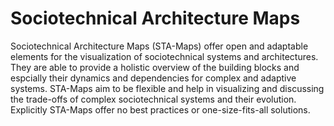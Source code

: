 # Sociotechnical Architecture Maps

Sociotechnical Architecture Maps (STA-Maps) offer open and adaptable elements for the visualization of sociotechnical systems and architectures. They are able to provide a holistic overview of the building blocks and espcially their dynamics and dependencies for complex and adaptive systems. STA-Maps aim to be flexible and help in visualizing and discussing the trade-offs of complex sociotechnical systems and their evolution. Explicitly STA-Maps offer no best practices or one-size-fits-all solutions.
